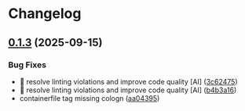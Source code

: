 # Changelog

## [0.1.3](https://github.com/stkr22/mqtt-ingest-pipelines-py/compare/v0.1.2...v0.1.3) (2025-09-15)


### Bug Fixes

* 🐛 resolve linting violations and improve code quality [AI] ([3c62475](https://github.com/stkr22/mqtt-ingest-pipelines-py/commit/3c62475bd8a2d6fdf014ef70e127882debe8da36))
* 🐛 resolve linting violations and improve code quality [AI] ([b4b3a16](https://github.com/stkr22/mqtt-ingest-pipelines-py/commit/b4b3a161500120db3cf74f281810fcb4df1569ea))
* containerfile tag missing cologn ([aa04395](https://github.com/stkr22/mqtt-ingest-pipelines-py/commit/aa0439558ae9f84fdaeb0964516e4a2a84f5712b))
